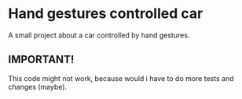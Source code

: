 # Hand gestures controlled car
A small project about a car controlled by hand gestures.

## IMPORTANT!
This code might not work, because would i have to do more tests and changes (maybe).
